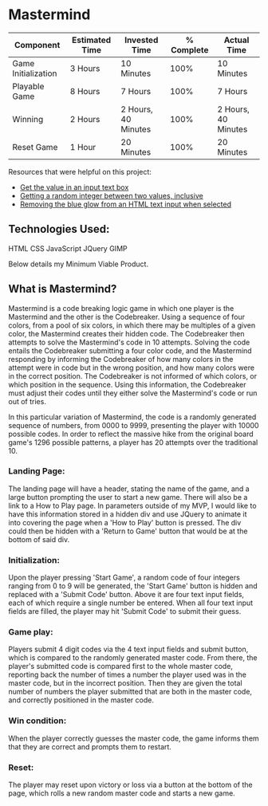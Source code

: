 # Mastermind

Component | Estimated Time | Invested Time | % Complete | Actual Time 
--- | --- |--- |--- |---
Game Initialization | 3 Hours | 10 Minutes | 100% | 10 Minutes 
Playable Game | 8 Hours | 7 Hours | 100% | 7 Hours
Winning | 2 Hours | 2 Hours, 40 Minutes | 100% | 2 Hours, 40 Minutes
Reset Game | 1 Hour | 20 Minutes | 100% | 20 Minutes

Resources that were helpful on this project:
* [Get the value in an input text box](http://stackoverflow.com/questions/4088467/get-the-value-in-an-input-text-box)
* [Getting a random integer between two values, inclusive](https://developer.mozilla.org/en-US/docs/Web/JavaScript/Reference/Global_Objects/Math/random#Getting_a_random_integer_between_two_values_inclusive)
* [Removing the blue glow from an HTML text input when selected](http://stackoverflow.com/questions/9287803/removing-the-blue-glow-from-an-html-text-input-when-selected)

## Technologies Used:
HTML
CSS
JavaScript
JQuery
GIMP


Below details my Minimum Viable Product.

## What is Mastermind?

Mastermind is a code breaking logic game in which one player is the Mastermind and the other is the Codebreaker. Using a sequence of four colors, from a pool of six colors, in which there may be multiples of a given color, the Mastermind creates their hidden code. The Codebreaker then attempts to solve the Mastermind's code in 10 attempts. Solving the code entails the Codebreaker submitting a four color code, and the Mastermind responding by informing the Codebreaker of how many colors in the attempt were in code but in the wrong position, and how many colors were in the correct position. The Codebreaker is not informed of which colors, or which position in the sequence. Using this information, the Codebreaker must adjust their codes until they either solve the Mastermind's code or run out of tries.

In this particular variation of Mastermind, the code is a randomly generated sequence of numbers, from 0000 to 9999, presenting the player with 10000 possible codes. In order to reflect the massive hike from the original board game's 1296 possible patterns, a player has 20 attempts over the traditional 10.

### Landing Page: 

The landing page will have a header, stating the name of the game, and a large button prompting the user to start a new game. There will also be a link to a How to Play page. In parameters outside of my MVP, I would like to have this information stored in a hidden div and use JQuery to animate it into covering the page when a 'How to Play' button is pressed. The div could then be hidden with a 'Return to Game' button that would be at the bottom of said div.

### Initialization:

Upon the player pressing 'Start Game', a random code of four integers ranging from 0 to 9 will be generated, the 'Start Game' button is hidden and replaced with a 'Submit Code' button. Above it are four text input fields, each of which require a single number be entered. When all four text input fields are filled, the player may hit 'Submit Code' to submit their guess. 

### Game play:

Players submit 4 digit codes via the 4 text input fields and submit button, which is compared to the randomly generated master code. From there, the player's submitted code is compared first to the whole master code, reporting back the number of times a number the player used was in the master code, but in the incorrect position. Then they are given the total number of numbers the player submitted that are both in the master code, and correctly positioned in the master code.

### Win condition: 
When the player correctly guesses the master code, the game informs them that they are correct and prompts them to restart.

### Reset: 
The player may reset upon victory or loss via a button at the bottom of the page, which rolls a new random master code and starts a new game.

